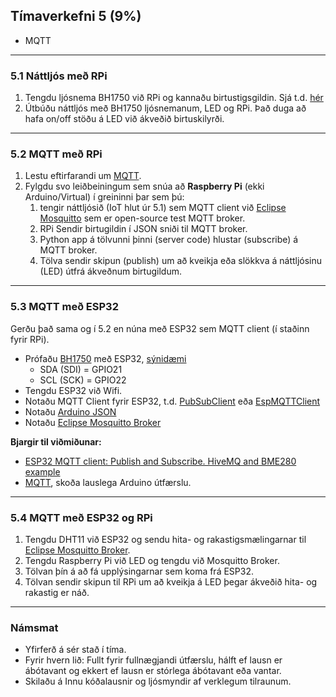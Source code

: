 ## Tímaverkefni 5 (9%)

- MQTT

---

### 5.1 Náttljós með RPi 

1. Tengdu ljósnema BH1750 við RPi og kannaðu birtustigsgildin. Sjá t.d. [hér](https://www.raspberrypi-spy.co.uk/2015/03/bh1750fvi-i2c-digital-light-intensity-sensor/)
1. Útbúðu náttljós með BH1750 ljósnemanum, LED og RPi. Það duga að hafa on/off stöðu á LED við ákveðið birtuskilyrði.
 
---

### 5.2 MQTT með RPi 

1. Lestu eftirfarandi um [MQTT](https://github.com/microsoft/IoT-For-Beginners/blob/main/1-getting-started/lessons/4-connect-internet/README.md#introduction). 
1. Fylgdu svo leiðbeiningum sem snúa að **Raspberry Pi** (ekki Arduino/Virtual) í greininni þar sem þú:
   1.  tengir náttljósið (IoT hlut úr 5.1) sem MQTT client við [Eclipse Mosquitto](https://test.mosquitto.org/) sem er open-source test MQTT broker. 
   1.  RPi Sendir birtugildin í JSON sniði til MQTT broker.
   1.  Python app á tölvunni þinni (server code) hlustar (subscribe) á MQTT broker.
   1.  Tölva sendir skipun (publish) um að kveikja eða slökkva á náttljósinu (LED) útfrá ákveðnum birtugildum.

---

### 5.3 MQTT með ESP32 

Gerðu það sama og í 5.2 en núna með ESP32 sem MQTT client (í staðinn fyrir RPi). 
   - Prófaðu [BH1750](https://www.arduino.cc/reference/en/libraries/bh1750/) með ESP32, [sýnidæmi](https://github.com/claws/BH1750#example)
      - SDA (SDI) = GPIO21
      - SCL (SCK) = GPIO22 
   - Tengdu ESP32 við Wifi.
   - Notaðu MQTT Client fyrir ESP32, t.d. [PubSubClient](https://github.com/knolleary/pubsubclient) eða [EspMQTTClient](https://www.arduino.cc/reference/en/libraries/espmqttclient/)
   - Notaðu [Arduino JSON](https://arduinojson.org/)
   - Notaðu [Eclipse Mosquitto Broker](https://test.mosquitto.org/)


**Bjargir til viðmiðunar:**
- [ESP32 MQTT client: Publish and Subscribe. HiveMQ and BME280 example](https://www.survivingwithandroid.com/esp32-mqtt-client-publish-and-subscribe/) 
- [MQTT](https://github.com/microsoft/IoT-For-Beginners/blob/main/1-getting-started/lessons/4-connect-internet/README.md#introduction), skoða lauslega Arduino útfærslu.

---

### 5.4 MQTT með ESP32 og RPi 

1. Tengdu DHT11 við ESP32 og sendu hita- og rakastigsmælingarnar til [Eclipse Mosquitto Broker](https://test.mosquitto.org/).
1. Tengdu Raspberry Pi við LED og tengdu við Mosquitto Broker.
1. Tölvan þín á að fá upplýsingarnar sem koma frá ESP32.
1. Tölvan sendir skipun til RPi um að kveikja á LED þegar ákveðið hita- og rakastig er náð.


<!--
### Dæmi um lokaverkefni: Home Automation: ESP32 (client) og RPi (broker) 
- [Sýnidæmi](https://www.youtube.com/watch?v=kRvNlSJs0Hg&ab_channel=BorisDusnoki) og [part2](https://www.youtube.com/watch?v=menuVmKz-mc&t=0s&ab_channel=BorisDusnoki)
   - ESP32 er tengt við DHT11, IR transmitter og tæki 
   - RPi: Mosquitto Broker, Node Red, DietPi OS, SQL Lite
-->

---

### Námsmat

- Yfirferð á sér stað í tíma.
- Fyrir hvern lið: Fullt fyrir fullnægjandi útfærslu, hálft ef lausn er ábótavant og ekkert ef lausn er stórlega ábótavant eða vantar.
- Skilaðu á Innu kóðalausnir og ljósmyndir af verklegum tilraunum.




